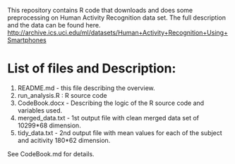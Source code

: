 This repository contains R code that downloads and does some preprocessing on Human Activity Recognition data set. 
The full description and the data can be found here.
http://archive.ics.uci.edu/ml/datasets/Human+Activity+Recognition+Using+Smartphones

List of files and Description:
===================
1) README.md - this file describing the overview. 
2) run_analysis.R : R source code
3) CodeBook.docx - Describing the logic of the R source code and variables used.
4) merged_data.txt - 1st output file with clean merged data set of 10299*68 dimension.
5) tidy_data.txt - 2nd output file with mean values for each of the subject and acitivity  180*62 dimension.

See CodeBook.md for details.
